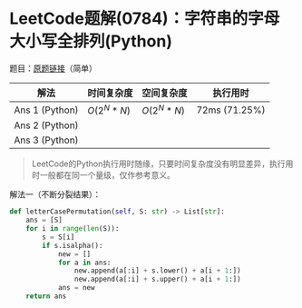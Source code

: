 # LeetCode题解(0784)：字符串的字母大小写全排列(Python)

题目：[原题链接](https://leetcode-cn.com/problems/letter-case-permutation/)（简单）

| 解法           | 时间复杂度 | 空间复杂度 | 执行用时      |
| -------------- | ---------- | ---------- | ------------- |
| Ans 1 (Python) | $O(2^N*N)$ | $O(2^N*N)$ | 72ms (71.25%) |
| Ans 2 (Python) |            |            |               |
| Ans 3 (Python) |            |            |               |

>  LeetCode的Python执行用时随缘，只要时间复杂度没有明显差异，执行用时一般都在同一个量级，仅作参考意义。

解法一（不断分裂结果）：

```python
def letterCasePermutation(self, S: str) -> List[str]:
    ans = [S]
    for i in range(len(S)):
        s = S[i]
        if s.isalpha():
            new = []
            for a in ans:
                new.append(a[:i] + s.lower() + a[i + 1:])
                new.append(a[:i] + s.upper() + a[i + 1:])
            ans = new
    return ans
```